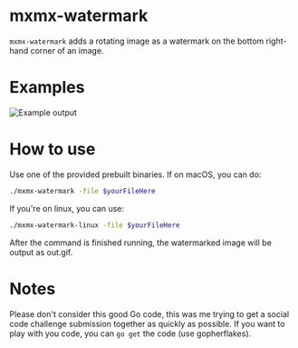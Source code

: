 mxmx-watermark
=====

`mxmx-watermark` adds a rotating image as a watermark on the bottom right-hand
corner of an image.

Examples
=====
![Example output](./assets/example.gif)

How to use
=====

Use one of the provided prebuilt binaries. If on macOS, you can do:

```sh
./mxmx-watermark -file $yourFileHere
```

If you're on linux, you can use:

```sh
./mxmx-watermark-linux -file $yourFileHere
```

After the command is finished running, the watermarked image will be output as out.gif.

Notes
=====

Please don't consider this good Go code, this was me trying to get a social
code challenge submission together as quickly as possible. If you want to
play with you code, you can `go get` the code (use gopherflakes).
